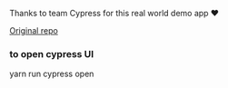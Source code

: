 Thanks to team Cypress for this real world demo app ❤️

<a href="https://github.com/cypress-io/cypress-realworld-app">Original repo</a>

### to open cypress UI

yarn run cypress open
